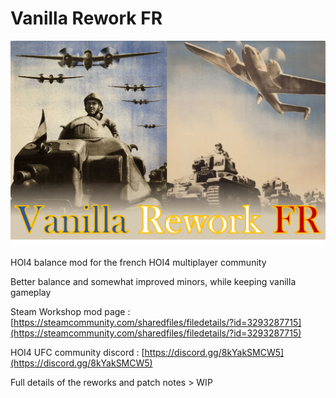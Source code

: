 # Vanilla Rework FR
![Vanilla Rework FR](https://raw.githubusercontent.com/BFourquin/Vanilla-Rework-FR/main/steam%20banner.png)

 HOI4 balance mod for the french HOI4 multiplayer community


Better balance and somewhat improved minors, while keeping vanilla gameplay


Steam Workshop mod page : [https://steamcommunity.com/sharedfiles/filedetails/?id=3293287715](https://steamcommunity.com/sharedfiles/filedetails/?id=3293287715)

HOI4 UFC community discord : [https://discord.gg/8kYakSMCW5](https://discord.gg/8kYakSMCW5)


Full details of the reworks and patch notes > WIP

